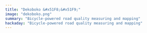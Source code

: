 ```yaml
---
title: "Dekoboko &#x51F8;&#x51F9;"
image: "dekoboko.png"
summary: "Bicycle-powered road quality measuring and mapping"
hackaday: "Bicycle-powered road quality measuring and mapping"
---
```

